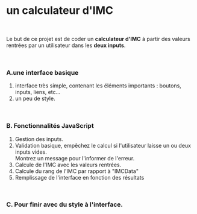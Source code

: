 # un calculateur d'IMC

<br>

Le but de ce projet est de coder un **calculateur d'IMC** à partir des valeurs rentrées par un utilisateur dans les **deux inputs**.

<br>

### A.une interface basique
1. interface très simple, contenant les éléments importants : boutons, inputs, liens, etc... <br>
2. un peu de style. 
 
<br>

### B. Fonctionnalités JavaScript

1. Gestion des inputs.
2. Validation basique, empêchez le calcul si l'utilisateur laisse un ou deux inputs vides. <br>
Montrez un message pour l'informer de l'erreur.
1. Calcule de l'IMC avec les valeurs rentrées.
2. Calcule du rang de l'IMC par rapport à "IMCData"
3. Remplissage de l'interface en fonction des résultats
   
<br>

### C. Pour finir avec du style à l'interface.
